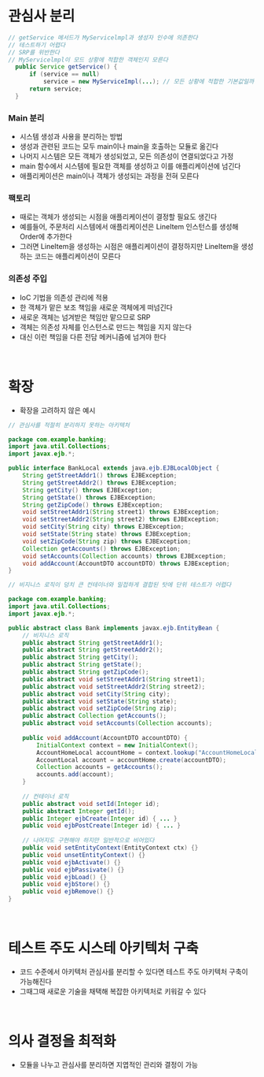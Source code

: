 # 관심사 분리
``` java
// getService 메서드가 MyServicelmpl과 생성자 인수에 의존한다
// 테스트하기 어렵다
// SRP를 위반한다
// MyServicelmpl이 모드 상황에 적합한 객체인지 모른다
  public Service getService() {
      if (service == null)
          service = new MyServiceImpl(...); // 모든 상황에 적합한 기본값일까 ?
      return service;
  }
```

### Main 분리
- 시스템 생성과 사용을 분리하는 방법
- 생성과 관련된 코드는 모두 main이나 main을 호출하는 모듈로 옮긴다
- 나머지 시스템은 모든 객체가 생성되었고, 모든 의존성이 연결되었다고 가정
- main 함수에서 시스템에 필요한 객체를 생성하고 이를 애플리케이션에 넘긴다
- 애플리케이션은 main이나 객체가 생성되는 과정을 전혀 모른다

### 팩토리
- 때로는 객체가 생성되는 시점을 애플리케이션이 결정할 필요도 생긴다
- 예를들어, 주문처리 시스템에서 애플리케이션은 LineItem 인스턴스를 생성해 Order에 추가한다
- 그러면 LineItem을 생성하는 시점은 애플리케이션이 결정하지만 LineItem을 생성하는 코드는 애플리케이션이 모른다

### 의존성 주입
- IoC 기법을 의존성 관리에 적용
- 한 객체가 맡은 보조 책임을 새로운 객체에게 떠넘긴다
- 새로운 객체는 넘겨받은 책임만 맡으므로 SRP 
- 객체는 의존성 자체를 인스턴스로 만드는 책임을 지지 않는다
- 대신 이런 책임을 다른 전담 메커니즘에 넘겨야 한다

<br>

# 확장
- 확장을 고려하지 않은 예시
``` java
// 관심사를 적절히 분리하지 못하는 아키텍처

package com.example.banking;
import java.util.Collections;
import javax.ejb.*;

public interface BankLocal extends java.ejb.EJBLocalObject {
    String getStreetAddr1() throws EJBException;
    String getStreetAddr2() throws EJBException;
    String getCity() throws EJBException;
    String getState() throws EJBException;
    String getZipCode() throws EJBException;
    void setStreetAddr1(String street1) throws EJBException;
    void setStreetAddr2(String street2) throws EJBException;
    void setCity(String city) throws EJBException;
    void setState(String state) throws EJBException;
    void setZipCode(String zip) throws EJBException;
    Collection getAccounts() throws EJBException;
    void setAccounts(Collection accounts) throws EJBException;
    void addAccount(AccountDTO accountDTO) throws EJBException;
}
```

``` java
// 비지니스 로직이 덩치 큰 컨테이너와 밀접하게 결합된 탓에 단위 테스트가 어렵다

package com.example.banking;
import java.util.Collections;
import javax.ejb.*;

public abstract class Bank implements javax.ejb.EntityBean {
    // 비지니스 로직
    public abstract String getStreetAddr1();
    public abstract String getStreetAddr2();
    public abstract String getCity();
    public abstract String getState();
    public abstract String getZipCode();
    public abstract void setStreetAddr1(String street1);
    public abstract void setStreetAddr2(String street2);
    public abstract void setCity(String city);
    public abstract void setState(String state);
    public abstract void setZipCode(String zip);
    public abstract Collection getAccounts();
    public abstract void setAccounts(Collection accounts);
    
    public void addAccount(AccountDTO accountDTO) {
        InitialContext context = new InitialContext();
        AccountHomeLocal accountHome = context.lookup("AccountHomeLocal");
        AccountLocal account = accountHome.create(accountDTO);
        Collection accounts = getAccounts();
        accounts.add(account);
    }
    
    // 컨테이너 로직
    public abstract void setId(Integer id);
    public abstract Integer getId();
    public Integer ejbCreate(Integer id) { ... }
    public void ejbPostCreate(Integer id) { ... }
    
    // 나머지도 구현해야 하지만 일반적으로 비어있다
    public void setEntityContext(EntityContext ctx) {}
    public void unsetEntityContext() {}
    public void ejbActivate() {}
    public void ejbPassivate() {}
    public void ejbLoad() {}
    public void ejbStore() {}
    public void ejbRemove() {}
}
```

<br>

# 테스트 주도 시스테 아키텍처 구축
- 코드 수준에서 아키텍처 관심사를 분리할 수 있다면 테스트 주도 아키텍처 구축이 가능해진다
- 그때그때 새로운 기술을 채택해 복잡한 아키텍처로 키워갈 수 있다

<br>

# 의사 결정을 최적화
- 모듈을 나누고 관심사를 분리하면 지엽적인 관리와 결정이 가능




















